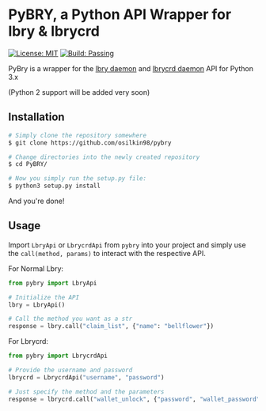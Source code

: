 # PyBRY, a Python API Wrapper for lbry & lbrycrd

[![License: MIT](https://img.shields.io/badge/License-MIT-yellow.svg)](https://opensource.org/licenses/MIT)
[![Build: Passing](https://img.shields.io/badge/build-passing-brightgreen.svg)]()

PyBry is a wrapper for the [lbry daemon](https://github.com/lbryio/lbry) and 
[lbrycrd daemon](https://github.com/lbryio/lbrycrd) API for Python 3.x

(Python 2 support will be added very soon)

## Installation
```bash
# Simply clone the repository somewhere
$ git clone https://github.com/osilkin98/pybry

# Change directories into the newly created repository
$ cd PyBRY/

# Now you simply run the setup.py file:
$ python3 setup.py install
```

And you're done!


## Usage

Import `LbryApi` or `LbrycrdApi` from `pybry` into your project and simply use the 
`call(method, params)` to interact with the respective API.


For Normal Lbry:

```python
from pybry import LbryApi

# Initialize the API
lbry = LbryApi()

# Call the method you want as a str
response = lbry.call("claim_list", {"name": "bellflower"})
```

For Lbrycrd:
```python
from pybry import LbrycrdApi

# Provide the username and password
lbrycrd = LbrycrdApi("username", "password")

# Just specify the method and the parameters
response = lbrycrd.call("wallet_unlock", {"password", "wallet_password"})

```

